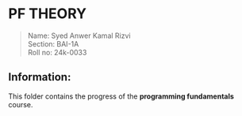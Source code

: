 # PF THEORY
> Name: Syed Anwer Kamal Rizvi
> <br>Section: BAI-1A
> <br>Roll no: 24k-0033
## Information:
This folder contains the progress of the **programming fundamentals** course.
